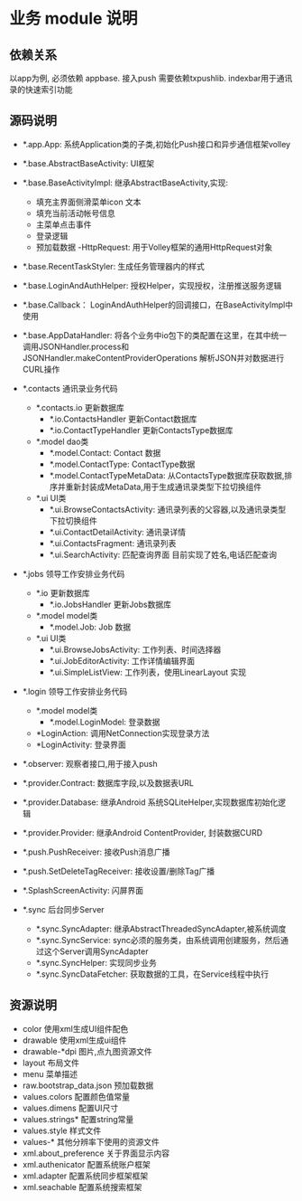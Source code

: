 # 业务 module 说明

## 依赖关系

以app为例, 必须依赖 appbase. 接入push 需要依赖txpushlib. indexbar用于通讯录的快速索引功能

## 源码说明

- *.app.App: 系统Application类的子类,初始化Push接口和异步通信框架volley
- *.base.AbstractBaseActivity: UI框架
- *.base.BaseActivityImpl: 继承AbstractBaseActivity,实现:
	- 填充主界面侧滑菜单icon 文本
	- 填充当前活动帐号信息
	- 主菜单点击事件
	- 登录逻辑
	- 预加载数据
-HttpRequest: 用于Volley框架的通用HttpRequest对象
- *.base.RecentTaskStyler: 生成任务管理器内的样式
- *.base.LoginAndAuthHelper: 授权Helper，实现授权，注册推送服务逻辑
- *.base.Callback： LoginAndAuthHelper的回调接口，在BaseActivityImpl中使用
- *.base.AppDataHandler: 将各个业务中io包下的类配置在这里，在其中统一调用JSONHandler.process和JSONHandler.makeContentProviderOperations 解析JSON并对数据进行CURL操作

- *.contacts 通讯录业务代码
	- *.contacts.io 更新数据库
		- *.io.ContactsHandler 更新Contact数据库
		- *.io.ContactTypeHandler 更新ContactsType数据库
	- *.model dao类
		- *.model.Contact: Contact 数据
		- *.model.ContactType: ContactType数据
		- *.model.ContactTypeMetaData: 从ContactsType数据库获取数据,排序并重新封装成MetaData,用于生成通讯录类型下拉切换组件
	- *.ui UI类
		- *.ui.BrowseContactsActivity: 通讯录列表的父容器,以及通讯录类型下拉切换组件
		- *.ui.ContactDetailActivity: 通讯录详情
		- *.ui.ContactsFragment: 通讯录列表
		- *.ui.SearchActivity: 匹配查询界面 目前实现了姓名,电话匹配查询

- *.jobs 领导工作安排业务代码
	- *.io 更新数据库
		- *.io.JobsHandler 更新Jobs数据库
	- *.model model类
		- *.model.Job: Job 数据
	- *.ui UI类
		- *.ui.BrowseJobsActivity: 工作列表、时间选择器
		- *.ui.JobEditorActivity: 工作详情编辑界面
		- *.ui.SimpleListView: 工作列表，使用LinearLayout 实现

- *.login 领导工作安排业务代码
	- *.model model类
		- *.model.LoginModel: 登录数据 
	- *LoginAction: 调用NetConnection实现登录方法
	- *LoginActivity: 登录界面

- *.observer: 观察者接口,用于接入push
- *.provider.Contract: 数据库字段,以及数据表URL
- *.provider.Database: 继承Android 系统SQLiteHelper,实现数据库初始化逻辑
- *.provider.Provider: 继承Android ContentProvider, 封装数据CURD
- *.push.PushReceiver: 接收Push消息广播
- *.push.SetDeleteTagReceiver: 接收设置/删除Tag广播
- *.SplashScreenActivity: 闪屏界面

- *.sync 后台同步Server
	- *.sync.SyncAdapter: 继承AbstractThreadedSyncAdapter,被系统调度
	- *.sync.SyncService: sync必须的服务类，由系统调用创建服务，然后通过这个Server调用SyncAdapter
	- *.sync.SyncHelper: 实现同步业务
	- *.sync.SyncDataFetcher: 获取数据的工具，在Service线程中执行

## 资源说明
- color 使用xml生成UI组件配色
- drawable  使用xml生成ui组件
- drawable-*dpi 图片,点九图资源文件
- layout 布局文件
- menu 菜单描述
- raw.bootstrap_data.json 预加载数据
- values.colors 配置颜色值常量
- values.dimens 配置UI尺寸
- values.strings* 配置string常量
- values.style 样式文件
- values-* 其他分辨率下使用的资源文件
- xml.about_preference 关于界面显示内容
- xml.authenicator 配置系统账户框架
- xml.adapter 配置系统同步框架框架
- xml.seachable 配置系统搜索框架